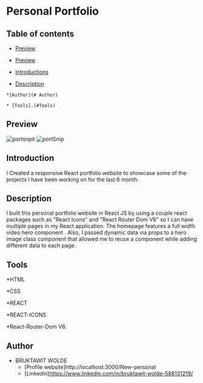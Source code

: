 # Personal Portfolio

## Table of contents

   * [Preview](#![portsnpit](https://user-images.githubusercontent.com/93556946/196770831-3dd2c365-0abd-478f-b964-5366ef3a4d2e.PNG))
   * [Preview](#![portSnip](https://user-images.githubusercontent.com/93556946/196772596-c229dc93-4f9c-427d-a0a1-9a673dd0c03f.PN))
   
   * [Introductions](#Introduction)
   
   * [Description](#Description) 
   
    *[Author](# Author) 
   
    * [Tools].(#Tools)
  

## Preview

![portsnpit](https://user-images.githubusercontent.com/93556946/196770831-3dd2c365-0abd-478f-b964-5366ef3a4d2e.PNG)
![portSnip](https://user-images.githubusercontent.com/93556946/196772596-c229dc93-4f9c-427d-a0a1-9a673dd0c03f.PNG)


## Introduction

I Created a responsive React portfolio website to showcase some of the projects I have been working on for the last 6 month. 

## Description
I built this  personal portfolio website in React JS by using a couple react packages such as "React Icons" and "React Router Dom V6" so I can have multiple pages in my React application. The homepage features a full width video hero component . Also, I passed dynamic data via props to a hero image class component that allowed me to reuse a component while adding different data to each page.

## Tools

*HTML

*CSS 

*REACT

*REACT-ICONS 

*React-Router-Dom V6.

## Author

* BRUKTAWIT WOLDE
   * [Profile website]http://localhost:3000/New-personal
   * [Linkedin]https://www.linkedin.com/in/bruktawit-wolde-588131219/
